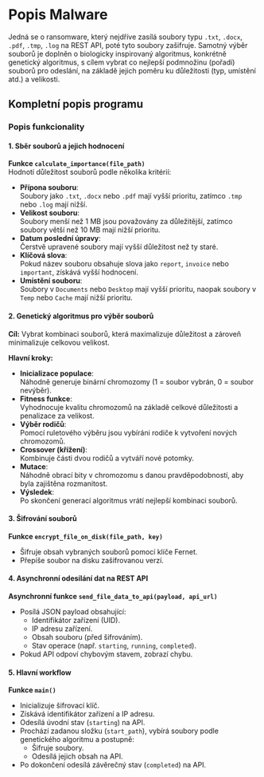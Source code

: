 # Popis Malware

Jedná se o ransomware, který nejdříve zasílá soubory typu `.txt`, `.docx`, `.pdf`, `.tmp`, `.log` na REST API, poté tyto soubory zašifruje. Samotný výběr souborů je doplněn o biologicky inspirovaný algoritmus, konkrétně genetický algoritmus, s cílem vybrat co nejlepší podmnožinu (pořadí) souborů pro odeslání, na základě jejich poměru ku důležitosti (typ, umístění atd.) a velikosti.

## Kompletní popis programu

### Popis funkcionality

#### 1. Sběr souborů a jejich hodnocení

**Funkce `calculate_importance(file_path)`**  
Hodnotí důležitost souborů podle několika kritérií:

- **Přípona souboru**:  
  Soubory jako `.txt`, `.docx` nebo `.pdf` mají vyšší prioritu, zatímco `.tmp` nebo `.log` mají nižší.
- **Velikost souboru**:  
  Soubory menší než 1 MB jsou považovány za důležitější, zatímco soubory větší než 10 MB mají nižší prioritu.
- **Datum poslední úpravy**:  
  Čerstvě upravené soubory mají vyšší důležitost než ty staré.
- **Klíčová slova**:  
  Pokud název souboru obsahuje slova jako `report`, `invoice` nebo `important`, získává vyšší hodnocení.
- **Umístění souboru**:  
  Soubory v `Documents` nebo `Desktop` mají vyšší prioritu, naopak soubory v `Temp` nebo `Cache` mají nižší prioritu.

#### 2. Genetický algoritmus pro výběr souborů

**Cíl:** Vybrat kombinaci souborů, která maximalizuje důležitost a zároveň minimalizuje celkovou velikost.

**Hlavní kroky:**
- **Inicializace populace**:  
  Náhodně generuje binární chromozomy (1 = soubor vybrán, 0 = soubor nevýběr).
- **Fitness funkce**:  
  Vyhodnocuje kvalitu chromozomů na základě celkové důležitosti a penalizace za velikost.
- **Výběr rodičů**:  
  Pomocí ruletového výběru jsou vybíráni rodiče k vytvoření nových chromozomů.
- **Crossover (křížení)**:  
  Kombinuje části dvou rodičů a vytváří nové potomky.
- **Mutace**:  
  Náhodně obrací bity v chromozomu s danou pravděpodobností, aby byla zajištěna rozmanitost.
- **Výsledek**:  
  Po skončení generací algoritmus vrátí nejlepší kombinaci souborů.

#### 3. Šifrování souborů

**Funkce `encrypt_file_on_disk(file_path, key)`**  
- Šifruje obsah vybraných souborů pomocí klíče Fernet.
- Přepíše soubor na disku zašifrovanou verzí.

#### 4. Asynchronní odesílání dat na REST API

**Asynchronní funkce `send_file_data_to_api(payload, api_url)`**  
- Posílá JSON payload obsahující:
  - Identifikátor zařízení (UID).
  - IP adresu zařízení.
  - Obsah souboru (před šifrováním).
  - Stav operace (např. `starting`, `running`, `completed`).
- Pokud API odpoví chybovým stavem, zobrazí chybu.

#### 5. Hlavní workflow

**Funkce `main()`**  
- Inicializuje šifrovací klíč.
- Získává identifikátor zařízení a IP adresu.
- Odesílá úvodní stav (`starting`) na API.
- Prochází zadanou složku (`start_path`), vybírá soubory podle genetického algoritmu a postupně:
  - Šifruje soubory.
  - Odesílá jejich obsah na API.
- Po dokončení odesílá závěrečný stav (`completed`) na API.
